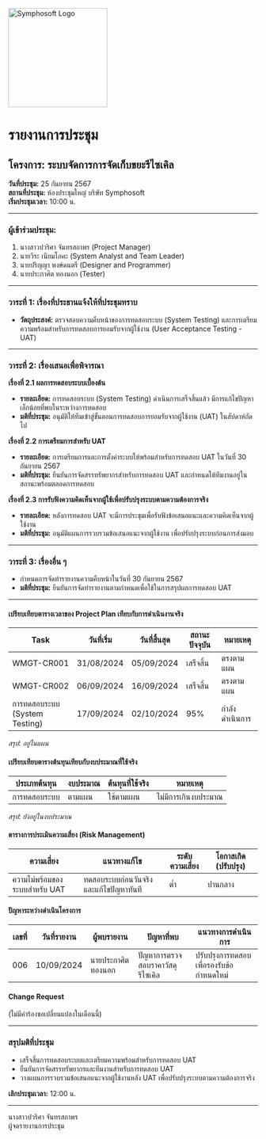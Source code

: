 <img src="https://www.symphosoft.com/logo/symphosoftLogo.png" alt="Symphosoft Logo" width="200"/>

# รายงานการประชุม

## โครงการ: ระบบจัดการการจัดเก็บขยะรีไซเคิล 
**วันที่ประชุม:** 25 กันยายน 2567  
**สถานที่ประชุม:** ห้องประชุมใหญ่ บริษัท Symphosoft  
**เริ่มประชุมเวลา:** 10:00 น.

---

### ผู้เข้าร่วมประชุม:
1. นางสาวปวริศา จันทรสถาพร (Project Manager)
2. นายวีระ เนียมโภคะ (System Analyst and Team Leader)
3. นายปริญญา พงษ์ดนตรี (Designer and Programmer)
4. นายประกาศิต ทองนอก (Tester)

---

### วาระที่ 1: เรื่องที่ประธานแจ้งให้ที่ประชุมทราบ
- **วัตถุประสงค์:** ตรวจสอบความคืบหน้าของการทดสอบระบบ (System Testing) และการเตรียมความพร้อมสำหรับการทดสอบการยอมรับจากผู้ใช้งาน (User Acceptance Testing - UAT)

---

### วาระที่ 2: เรื่องเสนอเพื่อพิจารณา

**เรื่องที่ 2.1 ผลการทดสอบระบบเบื้องต้น**  
- **รายละเอียด:** การทดสอบระบบ (System Testing) ดำเนินการเสร็จสิ้นแล้ว มีการแก้ไขปัญหาเล็กน้อยที่พบในระหว่างการทดสอบ
- **มติที่ประชุม:** อนุมัติให้ทีมเข้าสู่ขั้นตอนการทดสอบการยอมรับจากผู้ใช้งาน (UAT) ในสัปดาห์ถัดไป

**เรื่องที่ 2.2 การเตรียมการสำหรับ UAT**  
- **รายละเอียด:** การเตรียมการและการตั้งค่าระบบให้พร้อมสำหรับการทดสอบ UAT ในวันที่ 30 กันยายน 2567
- **มติที่ประชุม:** ยืนยันการจัดสรรทรัพยากรสำหรับการทดสอบ UAT และกำหนดให้ทีมงานอยู่ในสถานะพร้อมตลอดการทดสอบ

**เรื่องที่ 2.3 การรับฟังความคิดเห็นจากผู้ใช้เพื่อปรับปรุงระบบตามความต้องการจริง**  
- **รายละเอียด:** หลังการทดสอบ UAT จะมีการประชุมเพื่อรับฟังข้อเสนอแนะและความคิดเห็นจากผู้ใช้งาน
- **มติที่ประชุม:** อนุมัติแผนการรวบรวมข้อเสนอแนะจากผู้ใช้งาน เพื่อปรับปรุงระบบก่อนการส่งมอบ

---

### วาระที่ 3: เรื่องอื่น ๆ  
- กำหนดการจัดทำรายงานความคืบหน้าในวันที่ 30 กันยายน 2567  
- **มติที่ประชุม:** ยืนยันการจัดทำรายงานตามกำหนดเพื่อใช้ในการสรุปผลการทดสอบ UAT

---

#### เปรียบเทียบตารางเวลาของ Project Plan เทียบกับการดำเนินงานจริง
| Task | วันที่เริ่ม | วันที่สิ้นสุด | สถานะปัจจุบัน | หมายเหตุ |
|------|-------------|---------------|---------------|-----------|
| WMGT-CR001 | 31/08/2024 | 05/09/2024 | เสร็จสิ้น | ตรงตามแผน |
| WMGT-CR002 | 06/09/2024 | 16/09/2024 | เสร็จสิ้น | ตรงตามแผน |
| การทดสอบระบบ (System Testing) | 17/09/2024 | 02/10/2024 | 95% | กำลังดำเนินการ |  

*สรุป: อยู่ในแผน*

#### เปรียบเทียบตารางต้นทุนเทียบกับงบประมาณที่ใช้จริง
| ประเภทต้นทุน | งบประมาณ | ต้นทุนที่ใช้จริง | หมายเหตุ |
|---------------|----------|----------------|---------|
| การทดสอบระบบ | ตามแผน | ใช้ตามแผน | ไม่มีการเกินงบประมาณ |

*สรุป: ยังอยู่ในงบประมาณ*

#### ตารางการประเมินความเสี่ยง (Risk Management)
| ความเสี่ยง | แนวทางแก้ไข | ระดับความเสี่ยง | โอกาสเกิด (ปรับปรุง) |
|------------|-------------|-----------------|--------------------|
| ความไม่พร้อมของระบบสำหรับ UAT | ทดสอบระบบก่อนวันจริงและแก้ไขปัญหาทันที | ต่ำ | ปานกลาง |

#### ปัญหาระหว่างดำเนินโครงการ
| เลขที่ | วันที่รายงาน | ผู้พบรายงาน | ปัญหาที่พบ | แนวทางการดำเนินการ |
|--------|--------------|-------------|------------|---------------------|
| 006    | 10/09/2024   | นายประกาศิต ทองนอก | ปัญหาการตรวจสอบราคาวัสดุรีไซเคิล | ปรับปรุงการทดสอบเพื่อรองรับข้อกำหนดใหม่ |
#### Change Request
(ไม่มีคำร้องขอเปลี่ยนแปลงในเดือนนี้)

---

### สรุปมติที่ประชุม
- เสร็จสิ้นการทดสอบระบบและเตรียมความพร้อมสำหรับการทดสอบ UAT
- ยืนยันการจัดสรรทรัพยากรและทีมงานสำหรับการทดสอบ UAT
- วางแผนการรวบรวมข้อเสนอแนะจากผู้ใช้งานหลัง UAT เพื่อปรับปรุงระบบตามความต้องการจริง

**เลิกประชุมเวลา:** 12:00 น.  

---

นางสาวปวริศา จันทรสถาพร  
ผู้จดรายงานการประชุม
